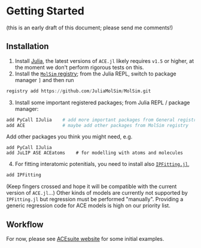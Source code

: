 
# Getting Started

(this is an early draft of this document; please send me comments!)

## Installation

1. Install [Julia](https://julialang.org), the latest versions of `ACE.jl` likely requires `v1.5` or higher, at the moment we don't perform rigorous tests on this. 
2. Install the [`MolSim` registry](https://github.com/JuliaMolSim/MolSim); from the Julia REPL, switch to package manager `]` and then run
```julia
registry add https://github.com/JuliaMolSim/MolSim.git
```
3. Install some important registered packages; from Julia REPL / package manager:
```julia
add PyCall IJulia    # add more important packages from General registry
add ACE              # maybe add other packages from MolSim registry
```
Add other packages you think you might need, e.g. 
```
add PyCall IJulia
add JuLIP ASE ACEatoms    # for modelling with atoms and molecules
```
4. For fitting interatomic potenitials, you need to install also [`IPFitting.jl`](https://github.com/cortner/IPFitting.jl),
```julia
add IPFitting
```
(Keep fingers crossed and hope it will be compatible with the current version of `ACE.jl`...) Other kinds of models are currently not supported by `IPFitting.jl` but regression must be performed "manually". Providing a generic regression code for ACE models is high on our priority list.


## Workflow

For now, please see [ACEsuite website](https://acesuit.github.io) for some initial examples. 